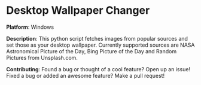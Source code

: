 # Desktop Wallpaper Changer

**Platform**: Windows

**Description**:
    This python script fetches images from popular sources and set those as your desktop wallpaper. Currently supported sources are NASA Astronomical Picture of the Day, Bing Picture of the Day and Random Pictures from Unsplash.com.

**Contributing**:
    Found a bug or thought of a cool feature? Open up an issue!
    Fixed a bug or added an awesome feature? Make a pull request!
    

